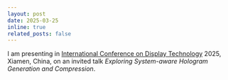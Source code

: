 ```yaml
---
layout: post
date: 2025-03-25
inline: true
related_posts: false
---
```


I am presenting in [International Conference on Display Technology](https://www.sidicdt.org/) 2025, Xiamen, China, on an invited talk *Exploring System-aware Hologram Generation and Compression*.